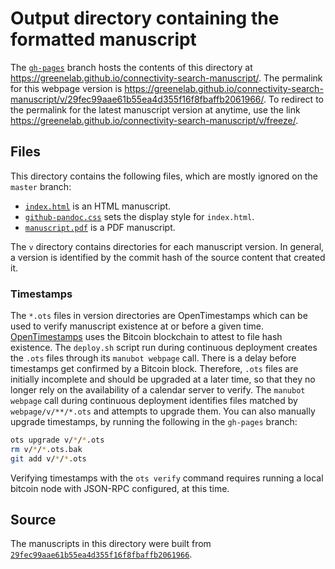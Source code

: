 # Output directory containing the formatted manuscript

The [`gh-pages`](https://github.com/greenelab/connectivity-search-manuscript/tree/gh-pages) branch hosts the contents of this directory at https://greenelab.github.io/connectivity-search-manuscript/.
The permalink for this webpage version is https://greenelab.github.io/connectivity-search-manuscript/v/29fec99aae61b55ea4d355f16f8fbaffb2061966/.
To redirect to the permalink for the latest manuscript version at anytime, use the link https://greenelab.github.io/connectivity-search-manuscript/v/freeze/.

## Files

This directory contains the following files, which are mostly ignored on the `master` branch:

+ [`index.html`](index.html) is an HTML manuscript.
+ [`github-pandoc.css`](github-pandoc.css) sets the display style for `index.html`.
+ [`manuscript.pdf`](manuscript.pdf) is a PDF manuscript.

The `v` directory contains directories for each manuscript version.
In general, a version is identified by the commit hash of the source content that created it.

### Timestamps

The `*.ots` files in version directories are OpenTimestamps which can be used to verify manuscript existence at or before a given time.
[OpenTimestamps](https://opentimestamps.org/) uses the Bitcoin blockchain to attest to file hash existence.
The `deploy.sh` script run during continuous deployment creates the `.ots` files through its `manubot webpage` call.
There is a delay before timestamps get confirmed by a Bitcoin block.
Therefore, `.ots` files are initially incomplete and should be upgraded at a later time, so that they no longer rely on the availability of a calendar server to verify.
The `manubot webpage` call during continuous deployment identifies files matched by `webpage/v/**/*.ots` and attempts to upgrade them.
You can also manually upgrade timestamps, by running the following in the `gh-pages` branch:

```sh
ots upgrade v/*/*.ots
rm v/*/*.ots.bak
git add v/*/*.ots
```

Verifying timestamps with the `ots verify` command requires running a local bitcoin node with JSON-RPC configured, at this time.

## Source

The manuscripts in this directory were built from
[`29fec99aae61b55ea4d355f16f8fbaffb2061966`](https://github.com/greenelab/connectivity-search-manuscript/commit/29fec99aae61b55ea4d355f16f8fbaffb2061966).
